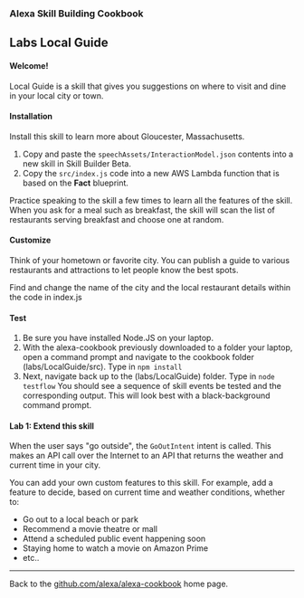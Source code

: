 
### Alexa Skill Building Cookbook
## Labs <a id="title">Local Guide</a>


#### Welcome! <a id="intro"></a>

Local Guide is a skill that gives you suggestions on where to visit and dine in your local city or town.

#### Installation
Install this skill to learn more about Gloucester, Massachusetts.
1. Copy and paste the ```speechAssets/InteractionModel.json``` contents into a new skill in Skill Builder Beta.
1. Copy the ```src/index.js``` code into a new AWS Lambda function that is based on the **Fact** blueprint.

Practice speaking to the skill a few times to learn all the features of the skill.
When you ask for a meal such as breakfast, the skill will scan the list of restaurants serving breakfast and choose one at random.

#### Customize
Think of your hometown or favorite city.
You can publish a guide to various restaurants and attractions to let people know the best spots.

Find and change the name of the city and the local restaurant details within the code in index.js

#### Test
1. Be sure you have installed Node.JS on your laptop.
1. With the alexa-cookbook previously downloaded to a folder your laptop, open a command prompt and navigate to the cookbook folder (labs/LocalGuide/src).  Type in ```npm install```
1. Next, navigate back up to the (labs/LocalGuide) folder.  Type in ```node testflow```
You should see a sequence of skill events be tested and the corresponding output.
This will look best with a black-background command prompt.

#### Lab 1: Extend this skill
When the user says "go outside", the ```GoOutIntent``` intent is called.
This makes an API call over the Internet to an API that returns the weather and current time in your city.

You can add your own custom features to this skill.
For example, add a feature to decide, based on current time and weather conditions, whether to:

 * Go out to a local beach or park
 * Recommend a movie theatre or mall
 * Attend a scheduled public event happening soon
 * Staying home to watch a movie on Amazon Prime
 * etc..


<hr />

Back to the [github.com/alexa/alexa-cookbook](https://github.com/alexa/alexa-cookbook) home page.

